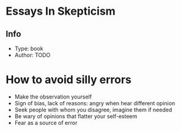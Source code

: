 # Essays In Skepticism

## Info
- Type: book
- Author: TODO

# How to avoid silly errors
- Make the observation yourself
- Sign of bias, lack of reasons: angry when hear different opinion
- Seek people with whom you disagree, imagine them if needed
- Be wary of opinions that flatter your self-esteem
- Fear as a source of error
